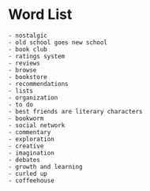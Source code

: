 # Word List

	- nostalgic
	- old school goes new school
	- book club
	- ratings system
	- reviews
	- browse
	- bookstore
	- recommendations
	- lists
	- organization
	- to do
	- best friends are literary characters
	- bookworm
	- social network
	- commentary
	- exploration
	- creative
	- imagination
	- debates
	- growth and learning
	- curled up
	- coffeehouse
